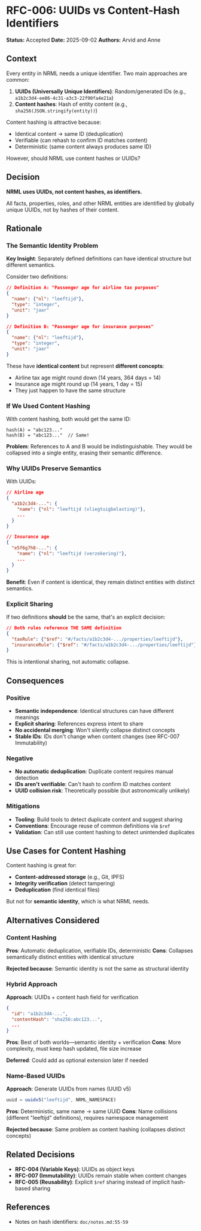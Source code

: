 # RFC-006: UUIDs vs Content-Hash Identifiers

**Status:** Accepted
**Date:** 2025-09-02
**Authors:** Arvid and Anne

## Context

Every entity in NRML needs a unique identifier. Two main approaches are common:

1. **UUIDs (Universally Unique Identifiers)**: Random/generated IDs (e.g., `a1b2c3d4-ee86-4c31-a3c3-22f90fa4e21a`)
2. **Content hashes**: Hash of entity content (e.g., `sha256(JSON.stringify(entity))`)

Content hashing is attractive because:
- Identical content → same ID (deduplication)
- Verifiable (can rehash to confirm ID matches content)
- Deterministic (same content always produces same ID)

However, should NRML use content hashes or UUIDs?

## Decision

**NRML uses UUIDs, not content hashes, as identifiers.**

All facts, properties, roles, and other NRML entities are identified by globally unique UUIDs, not by hashes of their content.

## Rationale

### The Semantic Identity Problem

**Key Insight**: Separately defined definitions can have identical structure but different semantics.

Consider two definitions:
```json
// Definition A: "Passenger age for airline tax purposes"
{
  "name": {"nl": "leeftijd"},
  "type": "integer",
  "unit": "jaar"
}

// Definition B: "Passenger age for insurance purposes"
{
  "name": {"nl": "leeftijd"},
  "type": "integer",
  "unit": "jaar"
}
```

These have **identical content** but represent **different concepts**:
- Airline tax age might round down (14 years, 364 days = 14)
- Insurance age might round up (14 years, 1 day = 15)
- They just happen to have the same structure

### If We Used Content Hashing

With content hashing, both would get the same ID:
```
hash(A) = "abc123..."
hash(B) = "abc123..."  // Same!
```

**Problem**: References to A and B would be indistinguishable. They would be collapsed into a single entity, erasing their semantic difference.

### Why UUIDs Preserve Semantics

With UUIDs:
```json
// Airline age
{
  "a1b2c3d4-...": {
    "name": {"nl": "leeftijd (vliegtuigbelasting)"},
    ...
  }
}

// Insurance age
{
  "e5f6g7h8-...": {
    "name": {"nl": "leeftijd (verzekering)"},
    ...
  }
}
```

**Benefit**: Even if content is identical, they remain distinct entities with distinct semantics.

### Explicit Sharing

If two definitions **should** be the same, that's an explicit decision:
```json
// Both rules reference THE SAME definition
{
  "taxRule": {"$ref": "#/facts/a1b2c3d4-.../properties/leeftijd"},
  "insuranceRule": {"$ref": "#/facts/a1b2c3d4-.../properties/leeftijd"}
}
```

This is intentional sharing, not automatic collapse.

## Consequences

### Positive

- **Semantic independence**: Identical structures can have different meanings
- **Explicit sharing**: References express intent to share
- **No accidental merging**: Won't silently collapse distinct concepts
- **Stable IDs**: IDs don't change when content changes (see RFC-007 Immutability)

### Negative

- **No automatic deduplication**: Duplicate content requires manual detection
- **IDs aren't verifiable**: Can't hash to confirm ID matches content
- **UUID collision risk**: Theoretically possible (but astronomically unlikely)

### Mitigations

- **Tooling**: Build tools to detect duplicate content and suggest sharing
- **Conventions**: Encourage reuse of common definitions via `$ref`
- **Validation**: Can still use content hashing to detect unintended duplicates

## Use Cases for Content Hashing

Content hashing is great for:
- **Content-addressed storage** (e.g., Git, IPFS)
- **Integrity verification** (detect tampering)
- **Deduplication** (find identical files)

But not for **semantic identity**, which is what NRML needs.

## Alternatives Considered

### Content Hashing

**Pros**: Automatic deduplication, verifiable IDs, deterministic
**Cons**: Collapses semantically distinct entities with identical structure

**Rejected because**: Semantic identity is not the same as structural identity

### Hybrid Approach

**Approach**: UUIDs + content hash field for verification
```json
{
  "id": "a1b2c3d4-...",
  "contentHash": "sha256:abc123...",
  ...
}
```

**Pros**: Best of both worlds—semantic identity + verification
**Cons**: More complexity, must keep hash updated, file size increase

**Deferred**: Could add as optional extension later if needed

### Name-Based UUIDs

**Approach**: Generate UUIDs from names (UUID v5)
```javascript
uuid = uuidv5("leeftijd", NRML_NAMESPACE)
```

**Pros**: Deterministic, same name → same UUID
**Cons**: Name collisions (different "leeftijd" definitions), requires namespace management

**Rejected because**: Same problem as content hashing (collapses distinct concepts)

## Related Decisions

- **RFC-004 (Variable Keys)**: UUIDs as object keys
- **RFC-007 (Immutability)**: UUIDs remain stable when content changes
- **RFC-005 (Reusability)**: Explicit `$ref` sharing instead of implicit hash-based sharing

## References

- Notes on hash identifiers: `doc/notes.md:55-59`
